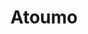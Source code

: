 ---
category: particulier
title: Atoumo
price: 70
accroche: apaise et aide à lâcher prise
description: massage sur table | 60mn | 1 pers
bienfait_1: Relaxe ou dynamise
bienfait_2: Aide au développement personnel
bienfait_3: Aide au lâcher prise
popular: false
icon: ph:phone-call
ctaText: Je prends rendez-vous
---